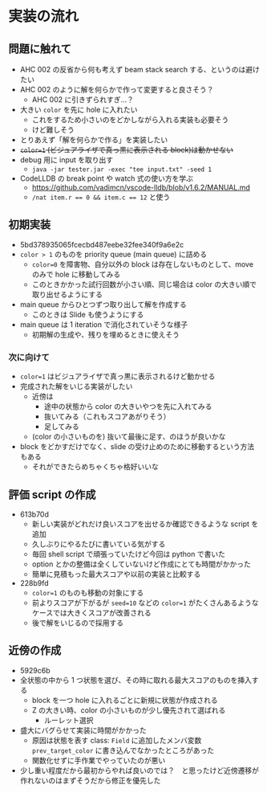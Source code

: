 
# 実装の流れ

## 問題に触れて

- AHC 002 の反省から何も考えず beam stack search する、というのは避けたい
- AHC 002 のように解を何らかで作って変更すると良さそう？
  - AHC 002 に引きずられすぎ…？
- 大きい `color` を先に hole に入れたい
  - これをするため小さいのをどかしながら入れる実装も必要そう
  - けど難しそう
- とりあえず「解を何らかで作る」を実装したい
- ~~`color=1` (ビジュアライザで真っ黒に表示される block)は動かせない~~
- debug 用に input を取り出す
  - `java -jar tester.jar -exec "tee input.txt" -seed 1`
- CodeLLDB の break point や watch 式の使い方を学ぶ
  - https://github.com/vadimcn/vscode-lldb/blob/v1.6.2/MANUAL.md
  - `/nat item.r == 0 && item.c == 12` と使う

## 初期実装

- 5bd378935065fcecbd487eebe32fee340f9a6e2c
- `color > 1` のものを priority queue (main queue) に詰める
  - `color=0` を障害物、自分以外の block は存在しないものとして、move のみで hole に移動してみる
  - このときかかった試行回数が小さい順、同じ場合は color の大きい順で取り出せるようにする
- main queue からひとつずつ取り出して解を作成する
  - このときは Slide も使うようにする
- main queue は 1 iteration で消化されていそうな様子
  - 初期解の生成や、残りを埋めるときに使えそう

### 次に向けて

- `color=1` はビジュアライザで真っ黒に表示されるけど動かせる
- 完成された解をいじる実装がしたい
  - 近傍は
    - 途中の状態から color の大きいやつを先に入れてみる
    - 抜いてみる（これもスコアあがりそう）
    - 足してみる
  - (color の小さいものを) 抜いて最後に足す、のほうが良いかな
- block をどかすだけでなく、slide の受け止めのために移動するという方法もある
  - それができたらめちゃくちゃ格好いいな

## 評価 script の作成

- 613b70d
  - 新しい実装がどれだけ良いスコアを出せるか確認できるような script を追加
  - 久しぶりにやるたびに書いている気がする
  - 毎回 shell script で頑張っていたけど今回は python で書いた
  - option とかの整備は全くしていないけど作成にとても時間がかかった
  - 簡単に見積もった最大スコアや以前の実装と比較する
- 228b9fd
  - `color=1` のものも移動の対象にする
  - 前よりスコアが下がるが `seed=10` などの `color=1` がたくさんあるようなケースでは大きくスコアが改善される
  - 後で解をいじるので採用する

## 近傍の作成

- 5929c6b
- 全状態の中から 1 つ状態を選び、その時に取れる最大スコアのものを挿入する
  - block を一つ hole に入れるごとに新規に状態が作成される
  - Z の大きい時、color の小さいものが少し優先されて選ばれる
    - ルーレット選択
- 盛大にバグらせて実装に時間がかかった
  - 原因は状態を表す class: `Field` に追加したメンバ変数 `prev_target_color` に書き込んでなかったところがあった
  - 関数化せずに手作業でやっていたのが悪い
- 少し重い程度だから最初からやれば良いのでは？　と思ったけど近傍遷移が作れないのはまずそうだから修正を優先した
